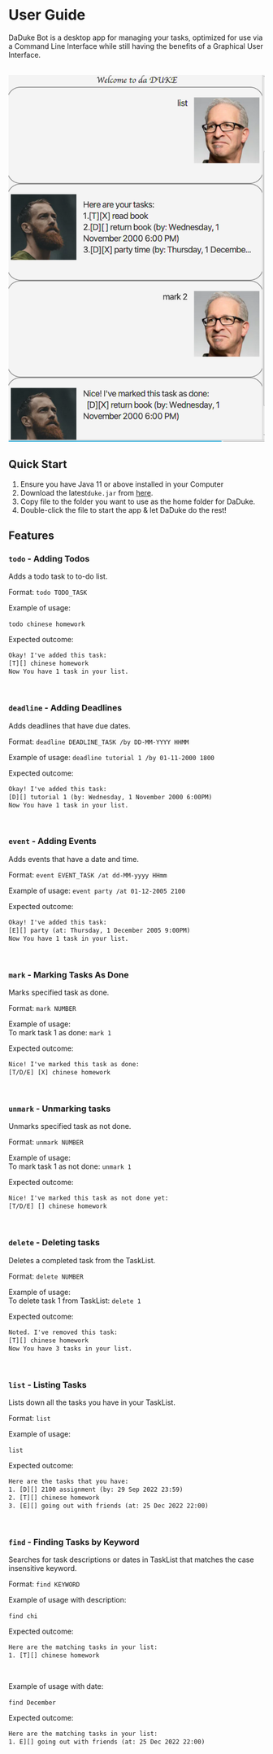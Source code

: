 # User Guide
DaDuke Bot is a desktop app for managing your tasks, optimized for use via a
Command Line Interface while still having the benefits of a Graphical User
Interface.

<br> 

<img src="Ui.png" />

<br>

## Quick Start
1. Ensure you have Java 11 or above installed in your Computer
2. Download the latest`duke.jar` from [here](https://github.com/Jnwkm/ip/releases/tag/v0.2).
3. Copy file to the folder you want to use as the home folder for DaDuke.
4. Double-click the file to start the app & let DaDuke do the rest!

## Features

### `todo` - Adding Todos

Adds a todo task to to-do list.

Format: `todo TODO_TASK`

Example of usage:

`todo chinese homework`

Expected outcome:
```
Okay! I've added this task: 
[T][] chinese homework
Now You have 1 task in your list.
```
<br>

### `deadline` - Adding Deadlines

Adds deadlines that have due dates.

Format: `deadline DEADLINE_TASK /by DD-MM-YYYY HHMM`

Example of usage:
`deadline tutorial 1 /by 01-11-2000 1800`

Expected outcome:
```
Okay! I've added this task: 
[D][] tutorial 1 (by: Wednesday, 1 November 2000 6:00PM)
Now You have 1 task in your list.
```
<br>

### `event` - Adding Events

Adds events that have a date and time.

Format: `event EVENT_TASK /at dd-MM-yyyy HHmm`

Example of usage:
`event party /at 01-12-2005 2100`

Expected outcome:
```
Okay! I've added this task: 
[E][] party (at: Thursday, 1 December 2005 9:00PM)
Now You have 1 task in your list.
```
<br>

### `mark` - Marking Tasks As Done

Marks specified task as done.

Format: `mark NUMBER`

Example of usage: \
To mark task 1 as done:
`mark 1`

Expected outcome:
```
Nice! I've marked this task as done:
[T/D/E] [X] chinese homework
```
<br>

### `unmark` - Unmarking tasks

Unmarks specified task as not done.

Format: `unmark NUMBER`

Example of usage: \
To mark task 1 as not done:
`unmark 1`

Expected outcome:
```
Nice! I've marked this task as not done yet:
[T/D/E] [] chinese homework
```
<br>

### `delete` - Deleting tasks

Deletes a completed task from the TaskList.

Format: `delete NUMBER`

Example of usage: \
To delete task 1 from TaskList:
`delete 1`

Expected outcome:
```
Noted. I've removed this task: 
[T][] chinese homework
Now You have 3 tasks in your list.
```
<br>

### `list` - Listing Tasks

Lists down all the tasks you have in your TaskList.

Format: `list`

Example of usage:

`list`

Expected outcome:
```
Here are the tasks that you have:
1. [D][] 2100 assignment (by: 29 Sep 2022 23:59)
2. [T][] chinese homework 
3. [E][] going out with friends (at: 25 Dec 2022 22:00)
```
<br>

### `find` - Finding Tasks by Keyword

Searches for task descriptions or dates in TaskList that matches the case insensitive keyword.

Format: `find KEYWORD`

Example of usage with description:

`find chi`

Expected outcome:
```
Here are the matching tasks in your list:
1. [T][] chinese homework
```
<br> 

Example of usage with date:

`find December`

Expected outcome:
```
Here are the matching tasks in your list:
1. E][] going out with friends (at: 25 Dec 2022 22:00)
```
<br>

